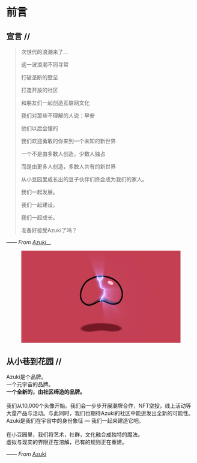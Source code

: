 # 前言

## 宣言 //

> 次世代的浪潮来了...&#x20;
>
> 这一波浪潮不同寻常&#x20;
>
> 打破垄断的壁垒&#x20;
>
> 打造开放的社区&#x20;
>
> 和朋友们一起创造互联网文化&#x20;
>
> 我们对那些不理解的人说：早安&#x20;
>
> 他们以后会懂的
>
>
>
> 我们欢迎勇敢的你来到一个未知的新世界&#x20;
>
> 一个不是由多数人创造，少数人独占&#x20;
>
> 而是由更多人创造，多数人共有的新世界&#x20;
>
> 从小豆园里成长出的豆子伙伴们终会成为我们的家人。
>
>
>
> 我们一起发展。&#x20;
>
> 我们一起建设。&#x20;
>
> 我们一起成长。
>
>
>
> 准备好接受Azuki了吗？

&#x20;_—— From_ [_Azuki_](https://www.azuki.com/)__

<figure><img src=".gitbook/assets/image.png" alt=""><figcaption></figcaption></figure>

## 从小巷到花园 //

Azuki是个品牌。\
一个元宇宙的品牌。\
**一个全新的，由社区缔造的品牌。**\
\
我们从10,000个头像开始。我们会一步步开展潮牌合作，NFT空投，线上活动等大量产品与活动。与此同时，我们也期待Azuki的社区中能迸发出全新的可能性。Azuki是我们在宇宙中的身份象征 — 我们一起来建造它吧。\
\
在小豆园里，我们将艺术，社群，文化融合成独特的魔法。\
虚拟与现实的界限正在溶解，已有的规则正在重建。

_—— From_ [Azuki](https://www.azuki.com/)

